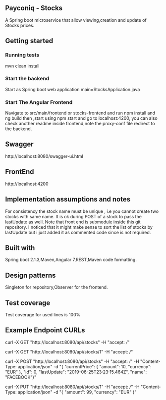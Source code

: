 ## Payconiq - Stocks
A Spring boot microservice that allow viewing,creation and update of Stocks prices.
## Getting started
### Running tests
mvn clean install
### Start the backend
Start as Spring boot web application  main=StocksApplication.java
### Start The Angular  Frontend
Navigate to src/main/frontend or stocks-frontend and run  npm install and ng build then ,start using npm start and go to localhost:4200, you can also check another readme inside frontend,note the proxy-conf file redirect to the backend.
## Swagger
http://localhost:8080/swagger-ui.html
## FrontEnd
http://localhost:4200
## Implementation assumptions and notes
For consistency the stock name must be unique , i.e you cannot create two stocks with same name.
It is ok during POST of a stock to pass the lastUpdate as well.
Note that front end is submodule inside this git repository.
I noticed that it might make sense to sort the list of stocks by lastUpdate but i just added it as commented code since is not required.
## Built with
Spring boot 2.1.3,Maven,Angular 7,REST,Maven code formatting.
## Design patterns
Singleton for repository,Observer for the frontend.
## Test coverage 
Test coverage for used lines is 100%
## Example Endpoint CURLs
curl -X GET "http://localhost:8080/api/stocks" -H "accept: */*"

curl -X GET "http://localhost:8080/api/stocks/1" -H "accept: */*"

curl -X POST "http://localhost:8080/api/stocks" -H "accept: */*" -H "Content-Type: application/json" -d "{ \"currentPrice\": { \"amount\": 10, \"currency\": \"EUR\" }, \"id\": 0, \"lastUpdate\": \"2019-06-25T23:23:15.464Z\", \"name\": \"FACEBOOK\"}"

curl -X PUT "http://localhost:8080/api/stocks/1" -H "accept: */*" -H "Content-Type: application/json" -d "{ \"amount\": 99, \"currency\": \"EUR\" }"